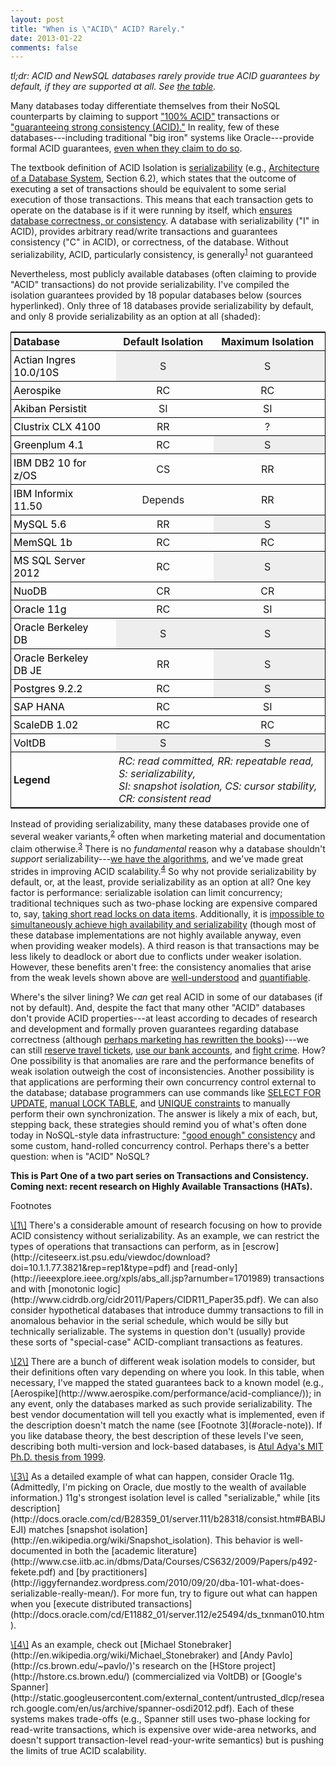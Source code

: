 ```yaml
---
layout: post
title: "When is \"ACID\" ACID? Rarely."
date: 2013-01-22
comments: false
---
```


<style>

table {
border: 1px solid black;
border-spacing:0px;
width: 100%;
}

td.serializable {
background-color: #EEE;
}

td {
padding: 4px;
text-align: center;
border-bottom: 1px solid black;
padding-right:10px;
}

.dbname {
text-align: left;
padding-right: 24px;
}

a.tablelink:link {text-decoration: none; color: black; }
a.tablelink:hover {text-decoration: none; color: #666;}

#legendbox {
font-style: italic;
text-align: left;
width: 420px;
}

#legendlabel {
font-weight: bold;
text-align: left;
}

</style>

*tl;dr: ACID and NewSQL databases rarely provide true ACID guarantees
 by default, if they are supported at all. See <a href="#acidtable">the
 table</a>.*

Many databases today differentiate themselves from their NoSQL
counterparts by claiming to support <a class="no-decorate"
href="http://www.nuodb.com/explore/sql-cloud-database-product/">"100%
ACID"</a> transactions or <a class="no-decorate"
href="http://www.aerospike.com/performance/acid-compliance/">"guaranteeing
strong consistency (ACID)."</a> In reality, few of these
databases---including traditional "big iron" systems like
Oracle---provide formal ACID guarantees, [even when they claim to do so](http://docs.oracle.com/cd/E11882_01/server.112/e10713/transact.htm#i1666).

The textbook definition of ACID Isolation is <a class="no-decorate"
href="http://en.wikipedia.org/wiki/Serializability">serializability</a>
(e.g., <a
href="http://db.cs.berkeley.edu/papers/fntdb07-architecture.pdf">Architecture
of a Database System</a>, Section 6.2), which states that the outcome
of executing a set of transactions should be equivalent to some serial
execution of those transactions. This means that each transaction gets
to operate on the database is if it were running by itself, which <a
class="no-decorate"
href="http://research.microsoft.com/en-us/people/philbe/chapter1.pdf">ensures
database correctness, or consistency</a>. A database with
serializability ("I" in ACID), provides arbitrary read/write
transactions and guarantees consistency ("C" in ACID), or correctness,
of the database. Without serializability, ACID, particularly
consistency, is generally<sup><a class="no-decorate"
href="#arbitrary-note">1</a></sup> not guaranteed

Nevertheless, most publicly available databases (often claiming to
provide "ACID" transactions) do not provide serializability. I've
compiled the isolation guarantees provided by 18 popular databases
below (sources hyperlinked). Only three of 18 databases provide
serializability by default, and only 8 provide serializability as an
option at all (shaded):

<center>
<table id="acidtable">
<tr>
<td class="dbname"><b>Database</b></td><td><b>Default Isolation</b></td><td><b>Maximum Isolation</b></td>
</tr>

<tr>
<td class="dbname"><a class="tablelink" href="http://docs.actian.com/ingres/10s/database-administrator-guide/2349-isolation-levels">Actian Ingres 10.0/10S</a></td><td class="serializable">S</td><td class="serializable">S</td>
</tr>

<tr>
<td class="dbname"><a class="tablelink" href="http://www.aerospike.com/performance/acid-compliance/">Aerospike</a></td><td>RC</td><td>RC</td>
</tr>

<tr>
<td class="dbname"><a class="tablelink" href="http://www.akiban.com/ak-docs/admin/persistit/Transactions.html">Akiban Persistit</a></td><td>SI</td><td>SI</td>
</tr>

<tr>
<td class="dbname"><a class="tablelink" href="http://www.clustrix.com/Portals/146389/docs/Clustrix_System_Administrators_Guide_v4.1.pdf">Clustrix CLX 4100</a></td><td>RR</td><td>?</td>
</tr>

<tr>
<td class="dbname"><a class="tablelink" href="http://media.gpadmin.me/wp-content/uploads/2012/11/GPDBAGuide.pdf">Greenplum 4.1</a></td><td>RC</td><td class="serializable">S</td>
</tr>

<tr>
<td class="dbname"><a class="tablelink" href="http://publib.boulder.ibm.com/infocenter/dzichelp/v2r2/index.jsp?topic=%2Fcom.ibm.db2z10.doc.perf%2Fsrc%2Ftpc%2Fdb2z_chooseisolationoption.htm">IBM DB2 10 for z/OS</a></td><td>CS</td><td>RR</td>
</tr>

<tr>
<td class="dbname"><a class="tablelink" href="http://publib.boulder.ibm.com/infocenter/idshelp/v115/index.jsp?topic=%2Fcom.ibm.sqls.doc%2Fids_sqs_1161.htm">IBM Informix 11.50</a></td><td>Depends</td><td>RR</td>
</tr>

<tr>
<td class="dbname"><a class="tablelink" href="http://dev.mysql.com/doc/refman/5.6/en/set-transaction.html">MySQL 5.6</a></td><td>RR</td><td class="serializable">S</td>
</tr>

<tr>
<td class="dbname"><a class="tablelink" href="http://developers.memsql.com/docs/1b/isolationlevel.html">MemSQL 1b</a></td><td>RC</td><td>RC</td>
</tr>

<tr>
<td class="dbname"><a class="tablelink" href="http://msdn.microsoft.com/en-us/library/ms173763.aspx">MS SQL Server 2012</a></td><td>RC</td><td class="serializable">S</td>
</tr>

<tr>
<td class="dbname"><a class="tablelink" href="http://www.nuodb.com/nuodb-online-documentation/references/r_Lang/r_Transactions.html">NuoDB</a></td><td>CR</td><td>CR</td>
</tr>

<tr>
<td class="dbname"><a class="tablelink" href="http://docs.oracle.com/cd/B28359_01/server.111/b28318/consist.htm#autoId8">Oracle 11g</a></td><td>RC</td><td>SI</td>
</tr>

<tr>
<td class="dbname"><a class="tablelink" href="http://docs.oracle.com/cd/E17277_02/html/TransactionGettingStarted/isolation.html">Oracle Berkeley DB</a></td><td class="serializable">S</td><td class="serializable">S</td>
</tr>

<tr>
<td class="dbname"><a class="tablelink" href="http://docs.oracle.com/cd/E17277_02/html/TransactionGettingStarted/isolation.html">Oracle Berkeley DB JE</a></td><td>RR</td><td class="serializable">S</td>
</tr>

<tr>
<td class="dbname"><a class="tablelink" href="http://www.postgresql.org/docs/9.2/static/transaction-iso.html">Postgres 9.2.2</a></td><td>RC</td><td class="serializable">S</td>
</tr>

<tr>
<td class="dbname"><a class="tablelink" href="http://help.sap.com/hana/html/sql_set_transaction.html">SAP HANA</a></td><td>RC</td><td>SI</td>
</tr>

<tr>
<td class="dbname"><a class="tablelink" href="http://www.scaledb.com/pdfs/ScaleDB_Cluster_Manual.pdf">ScaleDB 1.02</a></td><td>RC</td><td>RC</td>
</tr>

<tr>
<td class="dbname"><a class="tablelink" href="https://voltdb.com/">VoltDB</a></td><td class="serializable">S</td><td class="serializable">S</td>
</tr>

<tr>
<td id="legendlabel"><span id="legendlabel">Legend</span></td><td colspan="2" id="legendbox"> RC: read committed, RR: repeatable read, S: serializability,<br>SI: snapshot isolation, CS: cursor stability, CR: consistent read</td>
</tr>

</table>
</center>


Instead of providing serializability, many these databases provide one
of several weaker variants,<sup><a class="no-decorate"
href="#weak-note">2</a></sup> often when marketing material and
documentation claim otherwise.<sup><a class="no-decorate"
href="#oracle-note">3</a></sup> There is no *fundamental* reason why a
database shouldn't *support* serializability---[we have the
algorithms](http://research.microsoft.com/en-us/people/philbe/ccontrol.aspx),
and we've made great strides in improving ACID scalability.<sup><a
class="no-decorate" href="#research-note">4</a></sup> So why not
provide serializability by default, or, at the least, provide
serializability as an option at all? One key factor is performance:
serializable isolation can limit concurrency; traditional techniques
such as two-phase locking are expensive compared to, say, <a
class="no-decorate"
href="http://diaswww.epfl.ch/courses/adms07/papers/GrayLocks.pdf">taking
short read locks on data items</a>. Additionally, it is [impossible to
simultaneously achieve high availability and
serializability](http://www.cs.cornell.edu/courses/CS614/2004sp/papers/DGS85.pdf)
(though most of these database implementations are not highly
available anyway, even when providing weaker models). A third reason
is that transactions may be less likely to deadlock or abort due to
conflicts under weaker isolation. However, these benefits aren't free:
the consistency anomalies that arise from the weak levels shown above
are <a
href="http://www.cse.iitb.ac.in/dbms/Data/Courses/CS632/2009/Papers/p492-fekete.pdf">well-understood</a>
and <a
href="http://www.vldb.org/pvldb/2/vldb09-185.pdf">quantifiable</a>.

Where's the silver lining? We *can* get real ACID in some of our
databases (if not by default). And, despite the fact that many other
"ACID" databases don't provide ACID properties---at least according to
decades of research and development and formally proven guarantees
regarding database correctness (although [perhaps marketing has
rewritten the
books](https://twitter.com/CurtMonash/status/292120597947895808))---we
can still <a
href="http://www.oracle.com/us/corporate/customers/customersearch/sabre-holdings-1-gg-ss-1849966.html">reserve
travel tickets</a>, <a
href="http://www.oracle.com/us/corporate/customers/customersearch/bank-of-baroda-1-db-ss-1875825.html">use
our bank accounts</a>, and <a
href="http://www.oracle.com/us/corporate/press/1871463">fight
crime</a>. How? One possibility is that anomalies are rare and the
performance benefits of weak isolation outweigh the cost of
inconsistencies. Another possibility is that applications are
performing their own concurrency control external to the database;
database programmers can use commands like [SELECT FOR
UPDATE](http://dev.mysql.com/doc/refman/5.5/en/innodb-locking-reads.html),
[manual LOCK
TABLE](http://dev.mysql.com/doc/refman/5.6/en/lock-tables.html), and
[UNIQUE
constraints](http://www.postgresql.org/docs/8.1/static/ddl-constraints.html)
to manually perform their own synchronization. The answer is likely a
mix of each, but, stepping back, these strategies should remind you of
what's often done today in NoSQL-style data infrastructure: ["good
enough" consistency](http://pbs.cs.berkeley.edu/#demo) and some
custom, hand-rolled concurrency control. Perhaps there's a better
question: when is "ACID" NoSQL?

**This is Part One of a two part series on Transactions and Consistency.<br>
Coming next: recent research on Highly Available Transactions (HATs).**

<span id="footnotetitle">Footnotes</span>

<p> <span class="footnote" id="arbitrary-note" markdown="1"><a
class="no-decorate"
href="#arbitrary-note">\[1\]</a>&nbsp;There's&nbsp;a considerable
amount of research focusing on how to provide ACID consistency without
serializability. As an example, we can restrict the types of
operations that transactions can perform, as in
[escrow](http://citeseerx.ist.psu.edu/viewdoc/download?doi=10.1.1.77.3821&rep=rep1&type=pdf)
and
[read-only](http://ieeexplore.ieee.org/xpls/abs_all.jsp?arnumber=1701989)
transactions and with [monotonic
logic](http://www.cidrdb.org/cidr2011/Papers/CIDR11_Paper35.pdf). We
can also consider hypothetical databases that introduce dummy
transactions to fill in anomalous behavior in the serial schedule,
which would be silly but technically serializable. The systems in
question don't (usually) provide these sorts of "special-case"
ACID-compliant transactions as features.</span></p>

<p><span class="footnote" id="weak-note" markdown="1"><a
class="no-decorate" href="#weak-note">\[2\]</a>&nbsp;There&nbsp;are a
bunch of different weak isolation models to consider, but their
definitions often vary depending on where you look. In this table,
when necessary, I've mapped the stated guarantees back to a known
model (e.g.,
[Aerospike](http://www.aerospike.com/performance/acid-compliance/)); in
any event, only the databases marked as such provide
serializability. The best vendor documentation will tell you exactly
what is implemented, even if the description doesn't match the
name (see [Footnote 3](#oracle-note)). If you like database theory,
the best description of these levels I've seen, describing both
multi-version and lock-based databases, is&nbsp;<a
href="http://www.pmg.lcs.mit.edu/~adya/pubs/phd.pdf">Atul Adya's MIT
Ph.D. thesis from 1999</a>.</span> </p>

<p> <span class="footnote" id="oracle-note" markdown="1"><a
class="no-decorate" href="#oracle-note">\[3\]</a>&nbsp;As a detailed
example of what can happen, consider Oracle 11g. (Admittedly, I'm
picking on Oracle, due mostly to the wealth of available information.)
11g's strongest isolation level is called "serializable," while [its
description](http://docs.oracle.com/cd/B28359_01/server.111/b28318/consist.htm#BABIJEJI)
matches [snapshot
isolation](http://en.wikipedia.org/wiki/Snapshot_isolation). This
behavior is well-documented in both the [academic
literature](http://www.cse.iitb.ac.in/dbms/Data/Courses/CS632/2009/Papers/p492-fekete.pdf)
and [by
practitioners](http://iggyfernandez.wordpress.com/2010/09/20/dba-101-what-does-serializable-really-mean/). For
more fun, try to figure out what can happen when you [execute
distributed
transactions](http://docs.oracle.com/cd/E11882_01/server.112/e25494/ds_txnman010.htm).</span></p>

<p><span class="footnote" id="research-note" markdown="1"><a
class="no-decorate" href="#research-note">\[4\]</a>&nbsp;As an
example, check out [Michael
Stonebraker](http://en.wikipedia.org/wiki/Michael_Stonebraker) and
[Andy Pavlo](http://cs.brown.edu/~pavlo/)'s research on the 
[HStore project](http://hstore.cs.brown.edu/) (commercialized via VoltDB) or
[Google's
Spanner](http://static.googleusercontent.com/external_content/untrusted_dlcp/research.google.com/en/us/archive/spanner-osdi2012.pdf). Each
of these systems makes trade-offs (e.g., Spanner still uses two-phase
locking for read-write transactions, which is expensive over wide-area
networks, and doesn't support transaction-level read-your-write semantics)
but is pushing the limits of true ACID scalability.</span></p>


